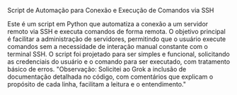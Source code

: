 Script de Automação para Conexão e Execução de Comandos via SSH

Este é um script em Python que automatiza a conexão a um servidor remoto via SSH e executa comandos de forma remota. O objetivo principal é facilitar a administração de servidores, permitindo que o usuário execute comandos sem a necessidade de interação manual constante com o terminal SSH. O script foi projetado para ser simples e funcional, solicitando as credenciais do usuário e o comando para ser executado, com tratamento básico de erros.
"Observação: Solicitei ao Grok a inclusão de documentação detalhada no código, com comentários que explicam o propósito de cada linha, facilitam a leitura e o entendimento."
